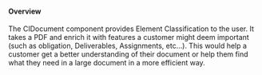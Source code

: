 #### Overview

The CIDocument component provides Element Classification to the user. It takes a PDF and enrich it with features a customer might deem important (such as obligation, Deliverables, Assignments, etc...). This would help a customer get a better understanding of their document or help them find what they need in a large document in a more efficient way.
